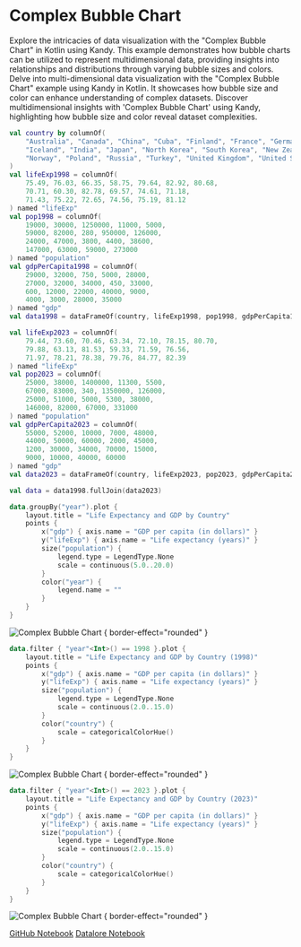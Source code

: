 # Complex Bubble Chart

<web-summary>
Explore the intricacies of data visualization with the "Complex Bubble Chart" in Kotlin using Kandy.
This example demonstrates how bubble charts can be utilized to represent multidimensional data,
providing insights into relationships and distributions through varying bubble sizes and colors.
</web-summary>

<card-summary>
Delve into multi-dimensional data visualization with the "Complex Bubble Chart" example using Kandy in Kotlin.
It showcases how bubble size and color can enhance understanding of complex datasets.
</card-summary>

<link-summary>
Discover multidimensional insights with 'Complex Bubble Chart' using Kandy, highlighting how bubble size and color reveal dataset complexities.
</link-summary>


<!---IMPORT org.jetbrains.kotlinx.kandy.letsplot.samples.Points-->

<!---FUN complex_bubble_chart-->

```kotlin
val country by columnOf(
    "Australia", "Canada", "China", "Cuba", "Finland", "France", "Germany",
    "Iceland", "India", "Japan", "North Korea", "South Korea", "New Zealand",
    "Norway", "Poland", "Russia", "Turkey", "United Kingdom", "United States"
)
val lifeExp1998 = columnOf(
    75.49, 76.03, 66.35, 58.75, 79.64, 82.92, 80.68,
    70.71, 60.30, 82.78, 69.57, 74.61, 71.18,
    71.43, 75.22, 72.65, 74.56, 75.19, 81.12
) named "lifeExp"
val pop1998 = columnOf(
    19000, 30000, 1250000, 11000, 5000,
    59000, 82000, 280, 950000, 126000,
    24000, 47000, 3800, 4400, 38600,
    147000, 63000, 59000, 273000
) named "population"
val gdpPerCapita1998 = columnOf(
    29000, 32000, 750, 5000, 28000,
    27000, 32000, 34000, 450, 33000,
    600, 12000, 22000, 40000, 9000,
    4000, 3000, 28000, 35000
) named "gdp"
val data1998 = dataFrameOf(country, lifeExp1998, pop1998, gdpPerCapita1998).add("year") { 1998 }

val lifeExp2023 = columnOf(
    79.44, 73.60, 70.46, 63.34, 72.10, 78.15, 80.70,
    79.88, 63.13, 81.53, 59.33, 71.59, 76.56,
    71.97, 78.21, 78.38, 79.76, 84.77, 82.39
) named "lifeExp"
val pop2023 = columnOf(
    25000, 38000, 1400000, 11300, 5500,
    67000, 83000, 340, 1350000, 126000,
    25000, 51000, 5000, 5300, 38000,
    146000, 82000, 67000, 331000
) named "population"
val gdpPerCapita2023 = columnOf(
    55000, 52000, 10000, 7000, 48000,
    44000, 50000, 60000, 2000, 45000,
    1200, 30000, 34000, 70000, 15000,
    9000, 10000, 40000, 60000
) named "gdp"
val data2023 = dataFrameOf(country, lifeExp2023, pop2023, gdpPerCapita2023).add("year") { 2023 }

val data = data1998.fullJoin(data2023)

data.groupBy("year").plot {
    layout.title = "Life Expectancy and GDP by Country"
    points {
        x("gdp") { axis.name = "GDP per capita (in dollars)" }
        y("lifeExp") { axis.name = "Life expectancy (years)" }
        size("population") {
            legend.type = LegendType.None
            scale = continuous(5.0..20.0)
        }
        color("year") {
            legend.name = ""
        }
    }
}
```

<!---END-->

![Complex Bubble Chart](complex_bubble_chart.png) { border-effect="rounded" }

<!---IMPORT org.jetbrains.kotlinx.kandy.letsplot.samples.Points-->

<!---FUN complex_bubble_chart_part2-->

```kotlin
data.filter { "year"<Int>() == 1998 }.plot {
    layout.title = "Life Expectancy and GDP by Country (1998)"
    points {
        x("gdp") { axis.name = "GDP per capita (in dollars)" }
        y("lifeExp") { axis.name = "Life expectancy (years)" }
        size("population") {
            legend.type = LegendType.None
            scale = continuous(2.0..15.0)
        }
        color("country") {
            scale = categoricalColorHue()
        }
    }
}
```

<!---END-->

![Complex Bubble Chart](complex_bubble_chart_part2.png) { border-effect="rounded" }

<!---IMPORT org.jetbrains.kotlinx.kandy.letsplot.samples.Points-->

<!---FUN complex_bubble_chart_part3-->

```kotlin
data.filter { "year"<Int>() == 2023 }.plot {
    layout.title = "Life Expectancy and GDP by Country (2023)"
    points {
        x("gdp") { axis.name = "GDP per capita (in dollars)" }
        y("lifeExp") { axis.name = "Life expectancy (years)" }
        size("population") {
            legend.type = LegendType.None
            scale = continuous(2.0..15.0)
        }
        color("country") {
            scale = categoricalColorHue()
        }
    }
}
```

<!---END-->

![Complex Bubble Chart](complex_bubble_chart_part3.png) { border-effect="rounded" }

<seealso style="cards">
       <category ref="example-ktnb">
           <a href="https://github.com/Kotlin/kandy/blob/main/examples/notebooks/lets-plot/samples/points/complex_bubble_chart.ipynb" summary="View the notebook on our GitHub repository">GitHub Notebook</a>
           <a href="https://datalore.jetbrains.com/report/static/KQKedA4jDrKu63O53gEN0z/UYByVDOspLWvTPEsMqOEZs" summary="Experiment with this example on Datalore">Datalore Notebook</a>
       </category>
</seealso>
